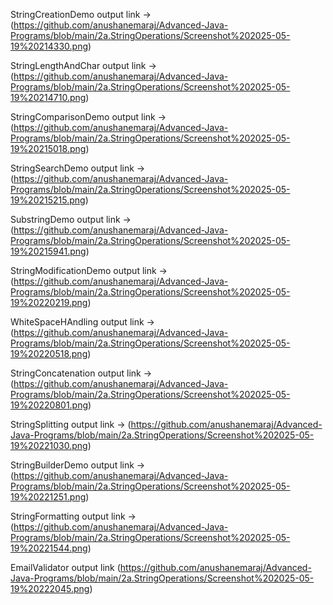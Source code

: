 StringCreationDemo output link -> (https://github.com/anushanemaraj/Advanced-Java-Programs/blob/main/2a.StringOperations/Screenshot%202025-05-19%20214330.png)

StringLengthAndChar output link -> (https://github.com/anushanemaraj/Advanced-Java-Programs/blob/main/2a.StringOperations/Screenshot%202025-05-19%20214710.png)

StringComparisonDemo output link -> (https://github.com/anushanemaraj/Advanced-Java-Programs/blob/main/2a.StringOperations/Screenshot%202025-05-19%20215018.png)

StringSearchDemo output link -> (https://github.com/anushanemaraj/Advanced-Java-Programs/blob/main/2a.StringOperations/Screenshot%202025-05-19%20215215.png)

SubstringDemo output link -> (https://github.com/anushanemaraj/Advanced-Java-Programs/blob/main/2a.StringOperations/Screenshot%202025-05-19%20215941.png)

StringModificationDemo output link -> (https://github.com/anushanemaraj/Advanced-Java-Programs/blob/main/2a.StringOperations/Screenshot%202025-05-19%20220219.png)

WhiteSpaceHAndling output link -> (https://github.com/anushanemaraj/Advanced-Java-Programs/blob/main/2a.StringOperations/Screenshot%202025-05-19%20220518.png)

StringConcatenation output link -> (https://github.com/anushanemaraj/Advanced-Java-Programs/blob/main/2a.StringOperations/Screenshot%202025-05-19%20220801.png)

StringSplitting output link -> (https://github.com/anushanemaraj/Advanced-Java-Programs/blob/main/2a.StringOperations/Screenshot%202025-05-19%20221030.png)

StringBuilderDemo output link ->(https://github.com/anushanemaraj/Advanced-Java-Programs/blob/main/2a.StringOperations/Screenshot%202025-05-19%20221251.png)

StringFormatting output link -> (https://github.com/anushanemaraj/Advanced-Java-Programs/blob/main/2a.StringOperations/Screenshot%202025-05-19%20221544.png)

EmailValidator output link (https://github.com/anushanemaraj/Advanced-Java-Programs/blob/main/2a.StringOperations/Screenshot%202025-05-19%20222045.png)
